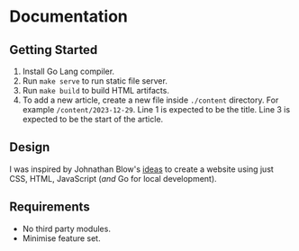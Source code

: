 # Documentation

## Getting Started

1. Install Go Lang compiler.
1. Run `make serve` to run static file server.
1. Run `make build` to build HTML artifacts.
1. To add a new article, create a new file inside `./content` directory. For example `/content/2023-12-29`. Line 1 is expected to be the title. Line 3 is expected to be the start of the article.

## Design

I was inspired by Johnathan Blow's [ideas](https://www.youtube.com/watch?v=ZSRHeXYDLko) to create a website using just CSS, HTML, JavaScript (_and_ Go for local development).

## Requirements

- No third party modules.
- Minimise feature set.
